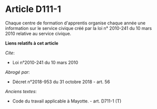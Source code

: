 # Article D111-1

Chaque centre de formation d'apprentis organise chaque année une information sur le service civique créé par la  loi n°
2010-241 du 10 mars 2010 relative au service civique.

**Liens relatifs à cet article**

_Cite_:

  - Loi n°2010-241 du 10 mars 2010

_Abrogé par_:

  - Décret n°2018-953 du 31 octobre 2018 - art. 56

_Anciens textes_:

  - Code du travail applicable à Mayotte. - art. D711-1 (T)
